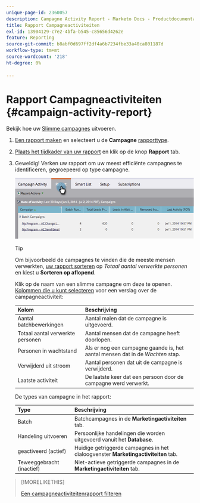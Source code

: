 ```yaml
---
unique-page-id: 2360057
description: Campagne Activity Report - Marketo Docs - Productdocumentatie
title: Rapport Campagneactiviteiten
exl-id: 13904129-c7e2-4bfa-b545-c85656d4262e
feature: Reporting
source-git-commit: b8abf0d697ff2df4a6b7234fbe33a40ca801187d
workflow-type: tm+mt
source-wordcount: '218'
ht-degree: 0%

---
```


# Rapport Campagneactiviteiten {#campaign-activity-report}

Bekijk hoe uw [Slimme campagnes](/help/marketo/product-docs/core-marketo-concepts/smart-campaigns/creating-a-smart-campaign/understanding-batch-and-trigger-smart-campaigns.md) uitvoeren.

1. [Een rapport maken](/help/marketo/product-docs/reporting/basic-reporting/creating-reports/create-a-report-in-a-program.md) en selecteert u de **Campagne** [rapporttype](/help/marketo/product-docs/reporting/basic-reporting/report-types/report-type-overview.md).

1. [Plaats het tijdkader van uw rapport](/help/marketo/product-docs/reporting/basic-reporting/editing-reports/change-a-report-time-frame.md) en klik op de knop **Rapport** tab.

1. Geweldig! Verken uw rapport om uw meest efficiënte campagnes te identificeren, gegroepeerd op type campagne.

   ![](assets/campaign-activity-report-1.png)

   >[!TIP]
   >
   >Om bijvoorbeeld de campagnes te vinden die de meeste mensen verwerkten, [uw rapport sorteren](/help/marketo/product-docs/reporting/basic-reporting/editing-reports/sort-report-on-columns.md) op _Totaal aantal verwerkte personen_ en kiest u **Sorteren op aflopend**.

   Klik op de naam van een slimme campagne om deze te openen.  [Kolommen die u kunt selecteren](/help/marketo/product-docs/reporting/basic-reporting/editing-reports/select-report-columns.md) voor een verslag over de campagneactiviteit:

   | Kolom | Beschrijving |
   |---|---|
   | Aantal batchbewerkingen | Aantal malen dat de campagne is uitgevoerd. |
   | Totaal aantal verwerkte personen | Aantal mensen dat de campagne heeft doorlopen. |
   | Personen in wachtstand | Als er nog een campagne gaande is, het aantal mensen dat in de *Wachten* stap. |
   | Verwijderd uit stroom | Aantal personen dat uit de campagne is verwijderd. |
   | Laatste activiteit | De laatste keer dat een persoon door de campagne werd verwerkt. |

   De types van campagne in het rapport:

   | Type | Beschrijving |
   |---|---|
   | Batch | Batchcampagnes in de **Marketingactiviteiten** tab. |
   | Handeling uitvoeren | Persoonlijke handelingen die worden uitgevoerd vanuit het **Database**. |
   | geactiveerd (actief) | Huidige getriggerde campagnes in het dialoogvenster **Marketingactiviteiten** tab. |
   | Teweeggebracht (inactief) | Niet-actieve getriggerde campagnes in de **Marketingactiviteiten** tab. |

>[!MORELIKETHIS]
>
>[Een campagneactiviteitenrapport filteren](/help/marketo/product-docs/reporting/basic-reporting/report-activity/filter-a-campaign-activity-report.md)
